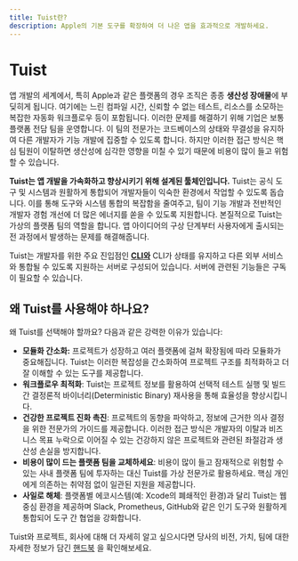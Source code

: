 ```yaml
---
title: Tuist란?
description: Apple의 기본 도구를 확장하여 더 나은 앱을 효과적으로 개발하세요.
---
```


<h1 id="tuist">Tuist</h1>

앱 개발의 세계에서, 특히 Apple과 같은 플랫폼의 경우 조직은 종종 **생산성 장애물**에 부딪히게 됩니다. 여기에는 느린 컴파일 시간, 신뢰할 수 없는 테스트, 리소스를 소모하는 복잡한 자동화 워크플로우 등이 포함됩니다. 이러한 문제를 해결하기 위해 기업은 보통 플랫폼 전담 팀을 운영합니다. 이 팀의 전문가는 코드베이스의 상태와 무결성을 유지하여 다른 개발자가 기능 개발에 집중할 수 있도록 합니다. 하지만 이러한 접근 방식은 핵심 팀원이 이탈하면 생산성에 심각한 영향을 미칠 수 있기 때문에 비용이 많이 들고 위험할 수 있습니다.

**Tuist는 앱 개발을 가속화하고 향상시키기 위해 설계된 툴체인입니다.** Tuist는 공식 도구 및 시스템과 원활하게 통합되어  개발자들이 익숙한 환경에서 작업할 수 있도록 돕습니다. 이를 통해 도구와 시스템 통합의 복잡함을 줄여주고, 팀이 기능 개발과 전반적인 개발자 경험 개선에 더 많은 에너지를 쏟을 수 있도록 지원합니다. 본질적으로 Tuist는 가상의 플랫폼 팀의 역할을 합니다. 앱 아이디어의 구상 단계부터 사용자에게 출시되는 전 과정에서 발생하는 문제를 해결해줍니다.

Tuist는 개발자를 위한 주요 진입점인 [**CLI와**](https://github.com/tuist/tuist) CLI가 상태를 유지하고 다른 외부 서비스와 통합될 수 있도록 지원하는 서버로 구성되어 있습니다. 서버에 관련된 기능들은 구독이 필요할 수 있습니다.
  
<h2 id="why-would-i-use-tuist">왜 Tuist를 사용해야 하나요?</h2>

왜 Tuist를 선택해야 할까요? 다음과 같은 강력한 이유가 있습니다:

- **모듈화 간소화:** 프로젝트가 성장하고 여러 플랫폼에 걸쳐 확장됨에 따라 모듈화가 중요해집니다. Tuist는 이러한 복잡성을 간소화하여 프로젝트 구조를 최적화하고 더 잘 이해할 수 있는 도구를 제공합니다.
- **워크플로우 최적화**: Tuist는 프로젝트 정보를 활용하여 선택적 테스트 실행 및 빌드 간 결정론적 바이너리(Deterministic Binary) 재사용을 통해 효율성을 향상시킵니다.
- **건강한 프로젝트 진화 촉진**: 프로젝트의 동향을 파악하고, 정보에 근거한 의사 결정을 위한 전문가의 가이드를 제공합니다. 이러한 접근 방식은 개발자의 이탈과 비즈니스 목표 누락으로 이어질 수 있는 건강하지 않은 프로젝트와 관련된 좌절감과 생산성 손실을 방지합니다.
- **비용이 많이 드는 플랫폼 팀을 교체하세요**: 비용이 많이 들고 잠재적으로 위험할 수 있는 사내 플랫폼 팀에 투자하는 대신 Tuist를 가상 전문가로 활용하세요. 핵심 개인에게 의존하는 취약점 없이 일관된 지원을 제공합니다.
- **사일로 해체**: 플랫폼별 에코시스템(예: Xcode의 폐쇄적인 환경)과 달리 Tuist는 웹 중심 환경을 제공하며 Slack, Prometheus, GitHub와 같은 인기 도구와 원활하게 통합되어 도구 간 협업을 강화합니다.

Tuist와 프로젝트, 회사에 대해 더 자세히 알고 싶으시다면 당사의 비전, 가치, 팀에 대한 자세한 정보가 담긴 [핸드북](https://handbook.tuist.io/) 을 확인해보세요.
